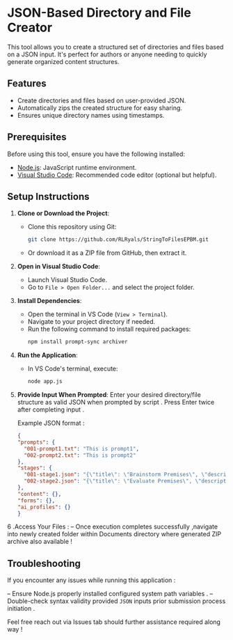 # JSON-Based Directory and File Creator

This tool allows you to create a structured set of directories and files based on a JSON input. It's perfect for authors or anyone needing to quickly generate organized content structures.

## Features

- Create directories and files based on user-provided JSON.
- Automatically zips the created structure for easy sharing.
- Ensures unique directory names using timestamps.

## Prerequisites

Before using this tool, ensure you have the following installed:

- [Node.js](https://nodejs.org/): JavaScript runtime environment.
- [Visual Studio Code](https://code.visualstudio.com/): Recommended code editor (optional but helpful).

## Setup Instructions

1. **Clone or Download the Project**:
   - Clone this repository using Git:
     ```bash
     git clone https://github.com/RLRyals/StringToFilesEPBM.git
     ```
   - Or download it as a ZIP file from GitHub, then extract it.

2. **Open in Visual Studio Code**:
   - Launch Visual Studio Code.
   - Go to `File > Open Folder...` and select the project folder.

3. **Install Dependencies**:
   - Open the terminal in VS Code (`View > Terminal`).
   - Navigate to your project directory if needed.
   - Run the following command to install required packages:
     ```bash
     npm install prompt-sync archiver
     ```

4. **Run the Application**:
   - In VS Code's terminal, execute:
     ```bash
     node app.js
     ```

5. **Provide Input When Prompted**:
    Enter your desired directory/file structure as valid JSON when prompted by script . Press Enter twice after completing input .

    Example JSON format :
    ```json
    {
    "prompts": {
      "001-prompt1.txt": "This is prompt1",
      "002-prompt2.txt": "This is prompt2"
    },
    "stages": {
      "001-stage1.json": "{\"title\": \"Brainstorm Premises\", \"description\": \"Generate several book premise ideas based on a genre and themes.\", \"prompts\": [\"001-brainstorm-premise\"], \"output\": \"premises.txt\", \"ai_profile\": \"4olatest.json\"}",
      "002-stage2.json": "{\"title\": \"Evaluate Premises\", \"description\": \"Choose the strongest premise based on engagement and marketability.\", \"prompts\": [\"002-evaluate-premise\"], \"output\": \"selected_premise.txt\", \"ai_profile\": \"4olatest.json\"}"
    },
    "content": {},
    "forms": {},
    "ai_profiles": {}
    }
    ```

6 .Access Your Files :
– Once execution completes successfully ,navigate into newly created folder within Documents directory where generated ZIP archive also available !

## Troubleshooting

If you encounter any issues while running this application :

– Ensure Node.js properly installed configured system path variables .
– Double-check syntax validity provided `JSON` inputs prior submission process initiation .

Feel free reach out via Issues tab should further assistance required along way !
